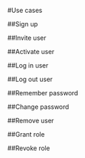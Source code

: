 #Use cases

##Sign up

##Invite user

##Activate user

##Log in user

##Log out user

##Remember password

##Change password

##Remove user

##Grant role

##Revoke role
